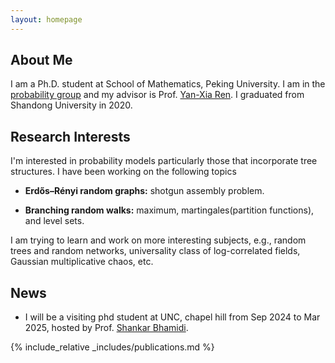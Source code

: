 ```yaml
---
layout: homepage
---
```


## About Me
I am a Ph.D. student at School of Mathematics, Peking University. I am in the [probability group](https://pkuprobability.com) and my advisor is Prof. [Yan-Xia Ren](https://www.math.pku.edu.cn/teachers/renyx/indexE.htm). I graduated from Shandong University in 2020. 

## Research Interests

I'm interested in probability models particularly those that incorporate tree structures. I have been working on the following topics 

- **Erdős–Rényi random graphs:** shotgun assembly problem.

- **Branching random walks:** maximum, martingales(partition functions), and level sets.

I am trying to learn and work on more interesting subjects, e.g., random trees and random networks, universality class of log-correlated fields, Gaussian multiplicative chaos, etc.

## News
- I will be a visiting phd student at UNC, chapel hill from Sep 2024 to Mar 2025, hosted by Prof. [Shankar Bhamidi](https://shankarbhamidi.web.unc.edu). 

 {% include_relative _includes/publications.md %}


